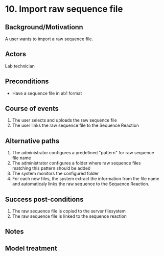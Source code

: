 # 10. Import raw sequence file

## Background/Motivationn

A user wants to import a raw sequence file.

## Actors
Lab technician

## Preconditions
- Have a sequence file in ab1 format

## Course of events
1. The user selects and uploads the raw sequence file
1. The user links the raw sequence file to the Sequence Reaction

## Alternative paths
1. The administrator configures a predefined "pattern" for raw sequence file name
1. The administrator configures a folder where raw sequence files matching this pattern should be added
1. The system monitors the configured folder
1. For each new files, the system extract the information from the file name and automaticaly links the raw sequence to the Sequence Reaction.


## Success post-conditions

1. The raw sequence file is copied to the server filesystem
1. The raw sequence file is linked to the sequence reaction

## Notes

## Model treatment
